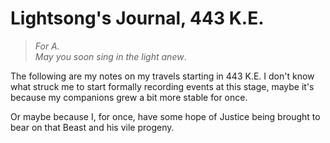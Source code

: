 # Lightsong's Journal, 443 K.E.

> _For A._  
> _May you soon sing in the light anew_.

The following are my notes on my travels starting in 443 K.E. I don't know what struck me to start formally recording events at this stage, maybe it's because my companions grew a bit more stable for once.   

Or maybe because I, for once, have some hope of Justice being brought to bear on that Beast and his vile progeny.
